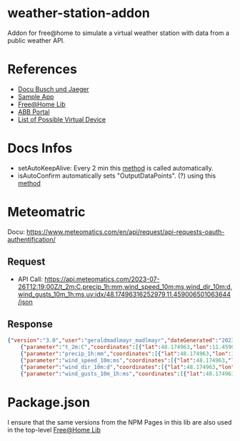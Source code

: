 # weather-station-addon

Addon for free@home to simulate a virtual weather station with data from a public weather API. 

# References

* [Docu Busch und Jaeger](https://busch-jaeger.github.io/free-at-home-addon-development-kit-documentation-preview/)
* [Sample App](https://github.com/Busch-Jaeger/node-free-at-home-example)
* [Free@Home Lib](https://github.com/Busch-Jaeger/node-free-at-home)
* [ABB Portal](https://developer.eu.mybuildings.abb.com/tutorials)
* [List of Possible Virtual Device](https://github.com/Busch-Jaeger/node-free-at-home/blob/master/src/freeAtHome.ts)

# Docs Infos

* setAutoKeepAlive: Every 2 min this [method](https://github.com/Busch-Jaeger/node-free-at-home/blob/e6a467ebb1fd31685c84b3fb27e777232ed5fd9f/src/freeAtHomeApi.ts#L275) is called automatically.
* isAutoConfirm automatically sets "OutputDataPoints". (?) using this [method](https://github.com/Busch-Jaeger/node-free-at-home/blob/e6a467ebb1fd31685c84b3fb27e777232ed5fd9f/src/freeAtHomeApi.ts#L215)

# Meteomatric 

Docu: https://www.meteomatics.com/en/api/request/api-requests-oauth-authentification/

## Request

* API Call: https://api.meteomatics.com/2023-07-26T12:19:00Z/t_2m:C,precip_1h:mm,wind_speed_10m:ms,wind_dir_10m:d,wind_gusts_10m_1h:ms,uv:idx/48.17496316252979,11.459006501063644/json

## Response

```json
{"version":"3.0","user":"geraldmadlmayr_madlmayr","dateGenerated":"2023-07-26T15:06:58Z","status":"OK","data":[
    {"parameter":"t_2m:C","coordinates":[{"lat":48.174963,"lon":11.459007,"dates":[{"date":"2023-07-26T12:19:00Z","value":9.4}]}]},
    {"parameter":"precip_1h:mm","coordinates":[{"lat":48.174963,"lon":11.459007,"dates":[{"date":"2023-07-26T12:19:00Z","value":0.23}]}]},
    {"parameter":"wind_speed_10m:ms","coordinates":[{"lat":48.174963,"lon":11.459007,"dates":[{"date":"2023-07-26T12:19:00Z","value":3.2}]}]},
    {"parameter":"wind_dir_10m:d","coordinates":[{"lat":48.174963,"lon":11.459007,"dates":[{"date":"2023-07-26T12:19:00Z","value":340.2}]}]},
    {"parameter":"wind_gusts_10m_1h:ms","coordinates":[{"lat":48.174963,"lon":11.459007,"dates":[{"date":"2023-07-26T12:19:00Z","value":9.6}]}]},
```

# Package.json

I ensure that the same versions from the NPM Pages in this lib are also used in the top-level [Free@Home Lib](https://github.com/Busch-Jaeger/node-free-at-home/blob/master/package.json)
